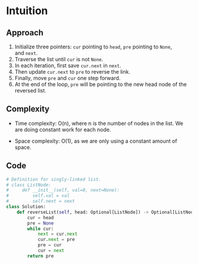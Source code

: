 # Intuition
<!-- Describe your first thoughts on how to solve this problem. -->

## Approach
<!-- Describe your approach to solving the problem. -->
1. Initialize three pointers: `cur` pointing to `head`, `pre` pointing to `None`, and `next`.
2. Traverse the list until `cur` is not `None`.
3. In each iteration, first save `cur.next` in `next`.
4. Then update `cur.next` to `pre` to reverse the link.
5. Finally, move `pre` and `cur` one step forward.
6. At the end of the loop, `pre` will be pointing to the new head node of the reversed list.

## Complexity

- Time complexity: O(n), where n is the number of nodes in the list. We are doing constant work for each node.
<!-- Add your time complexity here, e.g. $$O(n)$$ -->

- Space complexity: O(1), as we are only using a constant amount of space.
<!-- Add your space complexity here, e.g. $$O(n)$$ -->

## Code

```py
# Definition for singly-linked list.
# class ListNode:
#     def __init__(self, val=0, next=None):
#         self.val = val
#         self.next = next
class Solution:
    def reverseList(self, head: Optional[ListNode]) -> Optional[ListNode]:
        cur = head
        pre = None
        while cur:
            next = cur.next
            cur.next = pre
            pre = cur
            cur = next
        return pre
```
